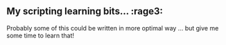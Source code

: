 ## My scripting learning bits... :rage3: 

Probably some of this could be written in more optimal way ... but give me some time to learn that!
